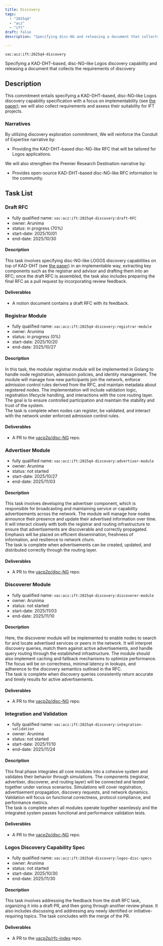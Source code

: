 ```yaml
---
title: Discovery
tags:
  - "2025q4"
  - "acz"
  - "ift"
draft: false
description: "Specifying disc-NG and releasing a document that collects the requirements of discovery"

---
```

 
`vac:acz:ift:2025q4-discovery`

Specifying a KAD-DHT–based, disc-NG–like Logos discovery capability 
and releasing a document that collects the requirements of discovery
## Description

This commitment entails specifying a KAD-DHT–based, disc-NG–like Logos discovery capability 
specification with a focus on implementability (see [the paper](https://sonnino.com/papers/disc-ng.pdf));
we will also collect requirements and assess their suitability for IFT projects.

### Narratives

By utilizing discovery exploration commitment, 
We will reinforce the Conduit of Expertise narrative by:
* Providing the KAD-DHT–based disc-NG-like RFC that will be tailored for Logos applications. 

We will also strengthen the Premier Research Destination narrative by:
* Provides open-source KAD-DHT–based disc-NG-like RFC information to the community.

## Task List

### Draft RFC

* fully qualified name: `vac:acz:ift:2025q4-discovery:draft-RFC`
* owner: Arunima
* status: in progress (70%)
* start-date: 2025/10/01
* end-date: 2025/10/30

#### Description

This task involves specifying disc-NG-like LOGOS discovery capabilities on top of KAD-DHT
(see [the paper](https://sonnino.com/papers/disc-ng.pdf)) in an implementable way,
extracting key components such as the registrar and advisor and drafting them into an RFC;
once the draft RFC is assembled, the task also includes preparing the final RFC
as a pull request by incorporating review feedback.

#### Deliverables

* A notion document contains a draft RFC with its feedback.

### Registrar Module

* fully qualified name: `vac:acz:ift:2025q4-discovery:registrar-module`
* owner: Arunima
* status: in progress (0%)
* start-date: 2025/10/20
* end-date: 2025/10/27

#### Description

In this task, the modular registrar module will be implemented in Golang to handle node registration,
admission policies, and identity management.
The module will manage how new participants join the network,
enforce admission control rules derived from the RFC, and maintain metadata about registered nodes.
The implementation will include validation logic, registration lifecycle handling,
and interactions with the core routing layer.
The goal is to ensure controlled participation and maintain the stability and trust of the system.  
The task is complete when nodes can register, be validated, and interact
with the network under enforced admission control rules.

#### Deliverables

* A PR to the [vacp2p/disc-NG](https://github.com/vacp2p/disc-ng/) repo.

### Advertiser Module

* fully qualified name: `vac:acz:ift:2025q4-discovery:advertiser-module`
* owner: Arunima
* status: not started
* start-date: 2025/10/27
* end-date: 2025/11/03

#### Description

This task involves developing the advertiser component, which is responsible for broadcasting
and maintaining service or capability advertisements across the network.
The module will manage how nodes announce their presence and update their advertised information over time.
It will interact closely with both the registrar and routing infrastructure to ensure
that advertisements are discoverable and correctly propagated.
Emphasis will be placed on efficient dissemination, freshness of information, and resilience to network churn.  
The task is complete when advertisements can be created,
updated, and distributed correctly through the routing layer.

#### Deliverables

* A PR to the [vacp2p/disc-NG](https://github.com/vacp2p/disc-ng/) repo.

### Discoverer Module

* fully qualified name: `vac:acz:ift:2025q4-discovery:discoverer-module`
* owner: Arunima
* status: not started
* start-date: 2025/11/03
* end-date: 2025/11/10

#### Description

Here, the discoverer module will be implemented to enable nodes
to search for and locate advertised services or peers in the network.
It will interpret discovery queries, match them against active advertisements,
and handle query routing through the established infrastructure.
The module should also implement caching and fallback mechanisms to optimize performance.
The focus will be on correctness, minimal latency in lookups,
and adherence to the discovery semantics outlined in the RFC.  
The task is complete when discovery queries consistently
return accurate and timely results for active advertisements.

#### Deliverables

* A PR to the [vacp2p/disc-NG](https://github.com/vacp2p/disc-ng/) repo.

### Integration and Validation

* fully qualified name: `vac:acz:ift:2025q4-discovery:integration-validation`
* owner: Arunima
* status: not started
* start-date: 2025/11/10
* end-date: 2025/11/24

#### Description

This final phase integrates all core modules into a cohesive system
and validates their behavior through simulations.
The components (registrar, advertiser, discoverer, and routing layer)
will be connected and tested together under various scenarios.
Simulations will cover registration, advertisement propagation,
discovery requests, and network dynamics.
Validation will focus on functional correctness, protocol compliance, and performance metrics.  
The task is complete when all modules operate together seamlessly
and the integrated system passes functional and performance validation tests.

#### Deliverables

* A PR to the [vacp2p/disc-NG](https://github.com/vacp2p/disc-ng/) repo.

### Logos Discovery Capability Spec

* fully qualified name: `vac:acz:ift:2025q4-discovery:logos-disc-specs`
* owner: Arunima
* status: not started
* start-date: 2025/10/30
* end-date: 2025/11/30

#### Description

This task involves addressing the feedback from the draft RFC task, 
organizing it into a draft PR, and then going through another review phase. 
It also includes discussing and addressing any newly identified or initiative-requiring topics. 
The task concludes with the merge of the PR.


#### Deliverables

* A PR to the [vacp2p/rfc-index](https://github.com/vacp2p/rfc-index/) repo. 